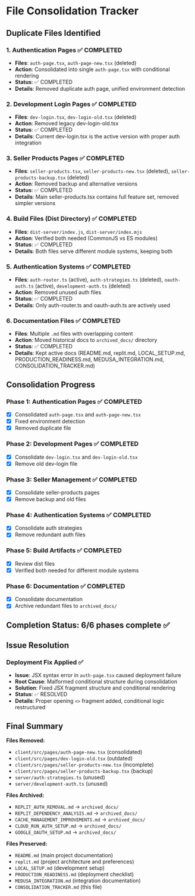 # File Consolidation Tracker

## Duplicate Files Identified

### 1. Authentication Pages ✅ COMPLETED
- **Files**: `auth-page.tsx`, `auth-page-new.tsx` (deleted)
- **Action**: Consolidated into single `auth-page.tsx` with conditional rendering
- **Status**: ✅ COMPLETED
- **Details**: Removed duplicate auth page, unified environment detection

### 2. Development Login Pages ✅ COMPLETED  
- **Files**: `dev-login.tsx`, `dev-login-old.tsx` (deleted)
- **Action**: Removed legacy dev-login-old.tsx
- **Status**: ✅ COMPLETED
- **Details**: Current dev-login.tsx is the active version with proper auth integration

### 3. Seller Products Pages ✅ COMPLETED
- **Files**: `seller-products.tsx`, `seller-products-new.tsx` (deleted), `seller-products-backup.tsx` (deleted)
- **Action**: Removed backup and alternative versions
- **Status**: ✅ COMPLETED
- **Details**: Main seller-products.tsx contains full feature set, removed simpler versions

### 4. Build Files (Dist Directory) ✅ COMPLETED
- **Files**: `dist-server/index.js`, `dist-server/index.mjs`
- **Action**: Verified both needed (CommonJS vs ES modules)
- **Status**: ✅ COMPLETED
- **Details**: Both files serve different module systems, keeping both

### 5. Authentication Systems ✅ COMPLETED
- **Files**: `auth-router.ts` (active), `auth-strategies.ts` (deleted), `oauth-auth.ts` (active), `development-auth.ts` (deleted)
- **Action**: Removed unused auth files
- **Status**: ✅ COMPLETED
- **Details**: Only auth-router.ts and oauth-auth.ts are actively used

### 6. Documentation Files ✅ COMPLETED
- **Files**: Multiple `.md` files with overlapping content
- **Action**: Moved historical docs to `archived_docs/` directory
- **Status**: ✅ COMPLETED
- **Details**: Kept active docs (README.md, replit.md, LOCAL_SETUP.md, PRODUCTION_READINESS.md, MEDUSA_INTEGRATION.md, CONSOLIDATION_TRACKER.md)

## Consolidation Progress

### Phase 1: Authentication Pages ✅ COMPLETED
- [x] Consolidated `auth-page.tsx` and `auth-page-new.tsx`
- [x] Fixed environment detection
- [x] Removed duplicate file

### Phase 2: Development Pages ✅ COMPLETED
- [x] Consolidate `dev-login.tsx` and `dev-login-old.tsx`
- [x] Remove old dev-login file

### Phase 3: Seller Management ✅ COMPLETED
- [x] Consolidate seller-products pages
- [x] Remove backup and old files

### Phase 4: Authentication Systems ✅ COMPLETED
- [x] Consolidate auth strategies
- [x] Remove redundant auth files

### Phase 5: Build Artifacts ✅ COMPLETED
- [x] Review dist files
- [x] Verified both needed for different module systems

### Phase 6: Documentation ✅ COMPLETED
- [x] Consolidate documentation
- [x] Archive redundant files to `archived_docs/`

## Completion Status: 6/6 phases complete ✅

## Issue Resolution

### Deployment Fix Applied ✅
- **Issue**: JSX syntax error in `auth-page.tsx` caused deployment failure
- **Root Cause**: Malformed conditional structure during consolidation
- **Solution**: Fixed JSX fragment structure and conditional rendering
- **Status**: ✅ RESOLVED
- **Details**: Proper opening `<>` fragment added, conditional logic restructured

## Final Summary

**Files Removed:**
- `client/src/pages/auth-page-new.tsx` (consolidated)
- `client/src/pages/dev-login-old.tsx` (outdated)
- `client/src/pages/seller-products-new.tsx` (incomplete)
- `client/src/pages/seller-products-backup.tsx` (backup)
- `server/auth-strategies.ts` (unused)
- `server/development-auth.ts` (unused)

**Files Archived:**
- `REPLIT_AUTH_REMOVAL.md` → `archived_docs/`
- `REPLIT_DEPENDENCY_ANALYSIS.md` → `archived_docs/`
- `CACHE_MANAGEMENT_IMPROVEMENTS.md` → `archived_docs/`
- `CLOUD_RUN_AUTH_SETUP.md` → `archived_docs/`
- `GOOGLE_OAUTH_SETUP.md` → `archived_docs/`

**Files Preserved:**
- `README.md` (main project documentation)
- `replit.md` (project architecture and preferences)
- `LOCAL_SETUP.md` (development setup)
- `PRODUCTION_READINESS.md` (deployment checklist)
- `MEDUSA_INTEGRATION.md` (integration documentation)
- `CONSOLIDATION_TRACKER.md` (this file)
